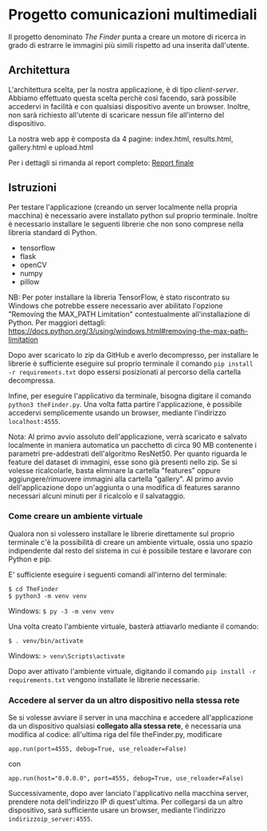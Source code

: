 # Progetto comunicazioni multimediali
Il progetto denominato *The Finder* punta a creare un motore di ricerca in grado di estrarre le immagini più simili rispetto ad una inserita dall'utente.

## Architettura
L'architettura scelta, per la nostra applicazione, è di tipo *client-server*. Abbiamo effettuato questa scelta perchè così facendo, sarà possibile accedervi in facilità e con qualsiasi dispositivo 
avente un browser. Inoltre, non sarà richiesto all'utente di scaricare nessun file all'interno del dispositivo.

La nostra web app è composta da 4 pagine: index.html, results.html, gallery.html e upload.html


Per i dettagli si rimanda al report completo: [Report finale](https://github.com/alessioBelli/TheFinder-TVTeam/blob/main/documentation/Report%20The%20Finder%20-%20TVTeam.pdf)

## Istruzioni
Per testare l'applicazione (creando un server localmente nella propria macchina) è necessario avere installato python sul proprio terminale. 
Inoltre è necessario installare
le seguenti librerie che non sono comprese nella libreria standard di Python.
- tensorflow
- flask
- openCV
- numpy
- pillow

NB: Per poter installare la libreria TensorFlow, è stato riscontrato su Windows che potrebbe essere necessario aver abilitato l'opzione "Removing the MAX_PATH Limitation" contestualmente all'installazione di Python. Per maggiori dettagli: https://docs.python.org/3/using/windows.html#removing-the-max-path-limitation

Dopo aver scaricato lo zip da GitHub e averlo decompresso, per installare le librerie è sufficiente eseguire sul proprio terminale il comando `pip install -r requirements.txt` dopo essersi posizionati al percorso della cartella decompressa.

Infine, per eseguire l'applicativo da terminale, bisogna digitare il comando `python3 theFinder.py`. 
Una volta fatta partire l'applicazione, è possibile accedervi semplicemente usando un browser, mediante l'indirizzo `localhost:4555`.

Nota: Al primo avvio assoluto dell'applicazione, verrà scaricato e salvato localmente in maniera automatica un pacchetto di circa 90 MB contenente i parametri pre-addestrati dell'algoritmo ResNet50.
Per quanto riguarda le feature del dataset di immagini, esse sono già presenti nello zip. Se si volesse ricalcolarle, basta eliminare la cartella "features" oppure aggiungere/rimuovere immagini alla cartella "gallery". Al primo avvio dell'applicazione dopo un'aggiunta o una modifica di features saranno necessari alcuni minuti per il ricalcolo e il salvataggio.


### Come creare un ambiente virtuale
Qualora non si volessero installare le librerie direttamente sul proprio terminale c'è la possibilità di creare un ambiente 
virtuale, ossia uno spazio indipendente dal resto del sistema in cui è possibile testare e lavorare con Python e pip.

E' sufficiente eseguire i seguenti comandi all'interno del terminale:
```
$ cd TheFinder
$ python3 -m venv venv
```

Windows:
`$ py -3 -m venv venv`

Una volta creato l'ambiente virtuale, basterà attiavarlo mediante il comando:
```
$ . venv/bin/activate
```

Windows: `> venv\Scripts\activate`

Dopo aver attivato l'ambiente virtuale, digitando il comando `pip install -r requirements.txt` vengono installate le librerie necessarie.

### Accedere al server da un altro dispositivo nella stessa rete
Se si volesse avviare il server in una macchina e accedere all'applicazione da un dispositivo qualsiasi **collegato alla stessa rete**, è necessaria una modifica al codice:
all'ultima riga del file theFinder.py, 
modificare
```
app.run(port=4555, debug=True, use_reloader=False)
```
con 

```
app.run(host="0.0.0.0", port=4555, debug=True, use_reloader=False)
```

Successivamente, dopo aver lanciato l'applicativo nella macchina server, prendere nota dell'indirizzo IP di quest'ultima.
Per collegarsi da un altro dispositivo, sarà sufficiente usare un browser, mediante l'indirizzo `indirizzoip_server:4555`. 
